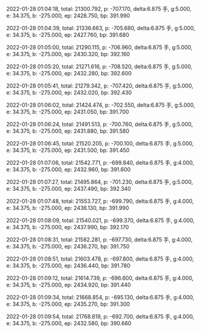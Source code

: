 2022-01-28 01:04:18, total: 21300.792, p: -707.170, delta:6.875 手, g:5.000, e: 34.375, b: -275.000, ep: 2428.750, bp: 391.990

2022-01-28 01:04:39, total: 21336.663, p: -705.680, delta:6.875 手, g:5.000, e: 34.375, b: -275.000, ep: 2427.760, bp: 391.680

2022-01-28 01:05:00, total: 21290.115, p: -706.960, delta:6.875 手, g:5.000, e: 34.375, b: -275.000, ep: 2430.320, bp: 392.160

2022-01-28 01:05:20, total: 21271.616, p: -708.520, delta:6.875 手, g:5.000, e: 34.375, b: -275.000, ep: 2432.280, bp: 392.600

2022-01-28 01:05:41, total: 21279.342, p: -707.420, delta:6.875 手, g:5.000, e: 34.375, b: -275.000, ep: 2432.020, bp: 392.430

2022-01-28 01:06:02, total: 21424.474, p: -702.550, delta:6.875 手, g:5.000, e: 34.375, b: -275.000, ep: 2431.050, bp: 391.700

2022-01-28 01:06:24, total: 21491.513, p: -700.760, delta:6.875 手, g:5.000, e: 34.375, b: -275.000, ep: 2431.880, bp: 391.580

2022-01-28 01:06:45, total: 21520.205, p: -700.100, delta:6.875 手, g:5.000, e: 34.375, b: -275.000, ep: 2431.500, bp: 391.450

2022-01-28 01:07:06, total: 21542.771, p: -699.840, delta:6.875 手, g:4.000, e: 34.375, b: -275.000, ep: 2432.960, bp: 391.600

2022-01-28 01:07:27, total: 21495.864, p: -701.230, delta:6.875 手, g:5.000, e: 34.375, b: -275.000, ep: 2437.490, bp: 392.340

2022-01-28 01:07:48, total: 21553.727, p: -699.790, delta:6.875 手, g:4.000, e: 34.375, b: -275.000, ep: 2436.130, bp: 391.990

2022-01-28 01:08:09, total: 21540.021, p: -699.370, delta:6.875 手, g:4.000, e: 34.375, b: -275.000, ep: 2437.990, bp: 392.170

2022-01-28 01:08:31, total: 21582.281, p: -697.730, delta:6.875 手, g:4.000, e: 34.375, b: -275.000, ep: 2436.270, bp: 391.750

2022-01-28 01:08:51, total: 21603.478, p: -697.800, delta:6.875 手, g:4.000, e: 34.375, b: -275.000, ep: 2436.440, bp: 391.780

2022-01-28 01:09:12, total: 21614.739, p: -696.600, delta:6.875 手, g:4.000, e: 34.375, b: -275.000, ep: 2434.920, bp: 391.440

2022-01-28 01:09:34, total: 21668.854, p: -695.130, delta:6.875 手, g:4.000, e: 34.375, b: -275.000, ep: 2435.270, bp: 391.300

2022-01-28 01:09:54, total: 21768.819, p: -692.700, delta:6.875 手, g:4.000, e: 34.375, b: -275.000, ep: 2432.580, bp: 390.660